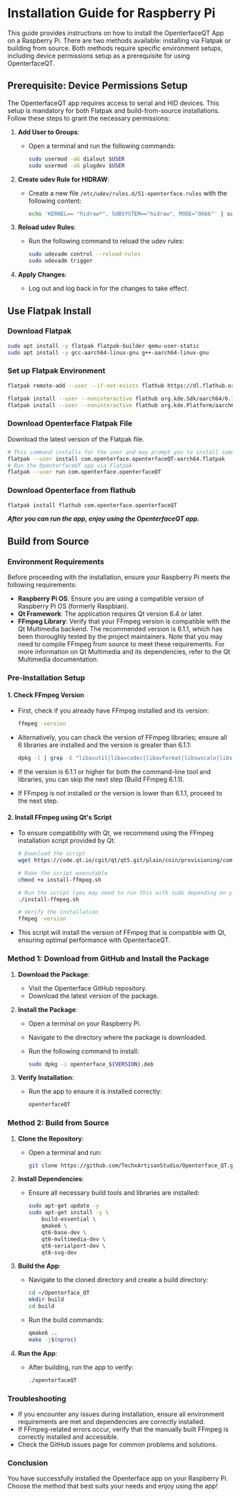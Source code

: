 # Installation Guide for Raspberry Pi

This guide provides instructions on how to install the OpenterfaceQT App on a Raspberry Pi. There are two methods available: installing via Flatpak or building from source. Both methods require specific environment setups, including device permissions setup as a prerequisite for using OpenterfaceQT.

## Prerequisite: Device Permissions Setup

The OpenterfaceQT app requires access to serial and HID devices. This setup is mandatory for both Flatpak and build-from-source installations. Follow these steps to grant the necessary permissions:

1. **Add User to Groups**:

   - Open a terminal and run the following commands:

     ```bash
     sudo usermod -aG dialout $USER
     sudo usermod -aG plugdev $USER
     ```

2. **Create udev Rule for HIDRAW**:

   - Create a new file `/etc/udev/rules.d/51-openterface.rules` with the following content:

     ```bash
     echo 'KERNEL== "hidraw*", SUBSYSTEM=="hidraw", MODE="0666"' | sudo tee /etc/udev/rules.d/51-openterface.rules
     ```

3. **Reload udev Rules**:

   - Run the following command to reload the udev rules:

     ```bash
     sudo udevadm control --reload-rules
     sudo udevadm trigger
     ```

4. **Apply Changes**:

   - Log out and log back in for the changes to take effect.

## Use Flatpak Install

### Download Flatpak

```sh
sudo apt install -y flatpak flatpak-builder qemu-user-static
sudo apt install -y gcc-aarch64-linux-gnu g++-aarch64-linux-gnu
```

### Set up Flatpak Environment

```sh
flatpak remote-add --user --if-not-exists flathub https://dl.flathub.org/repo/flathub.flatpakrepo

flatpak install --user --noninteractive flathub org.kde.Sdk/aarch64/6.7
flatpak install --user --noninteractive flathub org.kde.Platform/aarch64/6.7
```

### Download Openterface Flatpak File

Download the latest version of the Flatpak file.

```sh
# This command installs for the user and may prompt you to install some packages; proceed with the installation.
flatpak --user install com.openterface.openterfaceQT-aarch64.flatpak
# Run the OpenterfaceQT app via Flatpak
flatpak --user run com.openterface.openterfaceQT
```

### Download Openterface from flathub

```sh
flatpak install flathub com.openterface.openterfaceQT
```

***After you can run the app, enjoy using the OpenterfaceQT app.***

## Build from Source

### Environment Requirements

Before proceeding with the installation, ensure your Raspberry Pi meets the following requirements:

- **Raspberry Pi OS**: Ensure you are using a compatible version of Raspberry Pi OS (formerly Raspbian).
- **Qt Framework**: The application requires Qt version 6.4 or later.
- **FFmpeg Library**: Verify that your FFmpeg version is compatible with the Qt Multimedia backend. The recommended version is 6.1.1, which has been thoroughly tested by the project maintainers. Note that you may need to compile FFmpeg from source to meet these requirements. For more information on Qt Multimedia and its dependencies, refer to the Qt Multimedia documentation.

### Pre-Installation Setup

#### 1. Check FFmpeg Version

- First, check if you already have FFmpeg installed and its version:

  ```bash
  ffmpeg -version
  ```
- Alternatively, you can check the version of FFmpeg libraries; ensure all 6 libraries are installed and the version is greater than 6.1.1:

  ```bash
  dpkg -l | grep -E "libavutil|libavcodec|libavformat|libswscale|libswresample|libpostproc"
  ```
- If the version is 6.1.1 or higher for both the command-line tool and libraries, you can skip the next step (Build FFmpeg 6.1.1).
- If FFmpeg is not installed or the version is lower than 6.1.1, proceed to the next step.

#### 2. Install FFmpeg using Qt's Script

- To ensure compatibility with Qt, we recommend using the FFmpeg installation script provided by Qt:

  ```bash
  # Download the script
  wget https://code.qt.io/cgit/qt/qt5.git/plain/coin/provisioning/common/linux/install-ffmpeg.sh?h=6.4.3 -O install-ffmpeg.sh
  
  # Make the script executable
  chmod +x install-ffmpeg.sh
  
  # Run the script (you may need to run this with sudo depending on your system configuration)
  ./install-ffmpeg.sh
  
  # Verify the installation
  ffmpeg -version
  ```
- This script will install the version of FFmpeg that is compatible with Qt, ensuring optimal performance with OpenterfaceQT.

### Method 1: Download from GitHub and Install the Package

1. **Download the Package**:

   - Visit the Openterface GitHub repository.
   - Download the latest version of the package.

2. **Install the Package**:

   - Open a terminal on your Raspberry Pi.
   - Navigate to the directory where the package is downloaded.
   - Run the following command to install:

     ```bash
     sudo dpkg -i openterface_${VERSION}.deb
     ```

3. **Verify Installation**:

   - Run the app to ensure it is installed correctly:

     ```bash
     openterfaceQT
     ```

### Method 2: Build from Source

1. **Clone the Repository**:

   - Open a terminal and run:

     ```bash
     git clone https://github.com/TechxArtisanStudio/Openterface_QT.git
     ```

2. **Install Dependencies**:

   - Ensure all necessary build tools and libraries are installed:

     ```bash
     sudo apt-get update -y
     sudo apt-get install -y \
         build-essential \
         qmake6 \
         qt6-base-dev \
         qt6-multimedia-dev \
         qt6-serialport-dev \
         qt6-svg-dev
     ```

3. **Build the App**:

   - Navigate to the cloned directory and create a build directory:

     ```bash
     cd ~/Openterface_QT
     mkdir build
     cd build
     ```
   - Run the build commands:

     ```bash
     qmake6 ..
     make -j$(nproc)
     ```

4. **Run the App**:

   - After building, run the app to verify:

     ```bash
     ./openterfaceQT
     ```

### Troubleshooting

- If you encounter any issues during installation, ensure all environment requirements are met and dependencies are correctly installed.
- If FFmpeg-related errors occur, verify that the manually built FFmpeg is correctly installed and accessible.
- Check the GitHub issues page for common problems and solutions.

### Conclusion

You have successfully installed the Openterface app on your Raspberry Pi. Choose the method that best suits your needs and enjoy using the app!